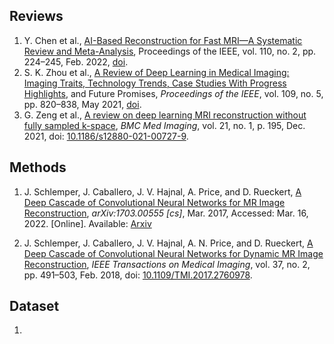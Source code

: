 ## Reviews

1. Y. Chen et al., [AI-Based Reconstruction for Fast MRI—A Systematic Review and Meta-Analysis](MRI/Reviews/MRI_Recon.md), Proceedings of the IEEE, vol. 110, no. 2, pp. 224–245, Feb. 2022, [doi](10.1109/JPROC.2022.3141367).
2. S. K. Zhou  et al., [A Review of Deep Learning in Medical Imaging: Imaging Traits, Technology Trends, Case Studies With Progress Highlights](MRI/Reviews/DLMI.md), and Future Promises, _Proceedings of the IEEE_, vol. 109, no. 5, pp. 820–838, May 2021, [doi](https://doi.org/10.1109/JPROC.2021.3054390).
3. G. Zeng et al., [A review on deep learning MRI reconstruction without fully sampled k-space](MRI/Reviews/Wo-FSK.md), _BMC Med Imaging_, vol. 21, no. 1, p. 195, Dec. 2021, doi: [10.1186/s12880-021-00727-9](https://doi.org/10.1186/s12880-021-00727-9).

## Methods

1. J. Schlemper, J. Caballero, J. V. Hajnal, A. Price, and D. Rueckert, [A Deep Cascade of Convolutional Neural Networks for MR Image Reconstruction](MRI/Methods/DCCNN.md), _arXiv:1703.00555 [cs]_, Mar. 2017, Accessed: Mar. 16, 2022. [Online]. Available: [Arxiv](http://arxiv.org/abs/1703.00555)

2. J. Schlemper, J. Caballero, J. V. Hajnal, A. N. Price, and D. Rueckert, [A Deep Cascade of Convolutional Neural Networks for Dynamic MR Image Reconstruction](MRI/Methods/DCCNN-DMRI.md), _IEEE Transactions on Medical Imaging_, vol. 37, no. 2, pp. 491–503, Feb. 2018, doi: [10.1109/TMI.2017.2760978](https://doi.org/10.1109/TMI.2017.2760978).

## Dataset

1. 
